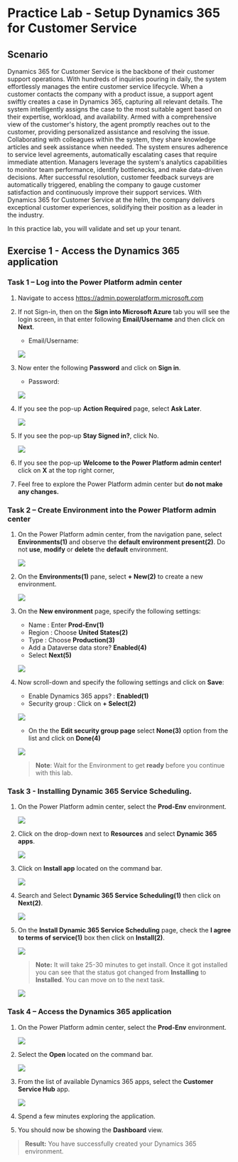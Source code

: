 # Practice Lab - Setup Dynamics 365 for Customer Service

## Scenario

Dynamics 365 for Customer Service is the backbone of their customer support operations. With hundreds of inquiries pouring in daily, the system effortlessly manages the entire customer service lifecycle. When a customer contacts the company with a product issue, a support agent swiftly creates a case in Dynamics 365, capturing all relevant details. The system intelligently assigns the case to the most suitable agent based on their expertise, workload, and availability. Armed with a comprehensive view of the customer's history, the agent promptly reaches out to the customer, providing personalized assistance and resolving the issue. Collaborating with colleagues within the system, they share knowledge articles and seek assistance when needed. The system ensures adherence to service level agreements, automatically escalating cases that require immediate attention. Managers leverage the system's analytics capabilities to monitor team performance, identify bottlenecks, and make data-driven decisions. After successful resolution, customer feedback surveys are automatically triggered, enabling the company to gauge customer satisfaction and continuously improve their support services. With Dynamics 365 for Customer Service at the helm, the company delivers exceptional customer experiences, solidifying their position as a leader in the industry.

In this practice lab, you will validate and set up your tenant.

## Exercise 1 - Access the Dynamics 365 application

### Task 1 – Log into the Power Platform admin center

1. Navigate to access <https://admin.powerplatform.microsoft.com> 

1. If not Sign-in, then on the **Sign into Microsoft Azure** tab you will see the login screen, in that enter following **Email/Username** and then click on **Next**. 
   * Email/Username: <inject key="AzureAdUserEmail"></inject>
   
    ![](https://github.com/CloudLabsAI-Azure/AIW-SAP-on-Azure/raw/main/media/M2-Ex1-portalsignin-1.png?raw=true)
    
1. Now enter the following **Password** and click on **Sign in**.
   * Password: <inject key="AzureAdUserPassword"></inject>

    ![](https://github.com/CloudLabsAI-Azure/AIW-SAP-on-Azure/blob/main/media/M2-Ex1-portalsignin-2.png?raw=true)

1. If you see the pop-up **Action Required** page, select **Ask Later**.

    ![](../images/asklater.png)

1. If you see the pop-up **Stay Signed in?**, click No.

    ![](../images/staysignedinNO.png)

1. If you see the pop-up  **Welcome to the Power Platform admin center!** click on **X** at the top right corner,
1. Feel free to explore the Power Platform admin center but **do not make any changes.**

### Task 2 – Create Environment into the Power Platform admin center

1. On the Power Platform admin center, from the navigation pane, select **Environments(1)** and observe the **default environment present(2)**. Do not **use**, **modify** or **delete** the **default** environment.

    ![](../images/environments.png)

1. On the **Environments(1)** pane, select **+ New(2)** to create a new  environment.

    ![](../images/newenv.png)

1. On the **New environment** page, specify the following settings:

  
   - Name : Enter **Prod-Env(1)**
   - Region : Choose **United States(2)**
   - Type : Choose **Production(3)**
   - Add a Dataverse data store? **Enabled(4)**
   - Select **Next(5)**
   
    ![](../images/newenvnext.png)
    
1. Now scroll-down and specify the following settings and click on **Save**:

   - Enable Dynamics 365 apps? : **Enabled(1)**
   - Security group : Click on **+ Select(2)**
   
    ![](../images/adddataverse.png)
   
   - On the the **Edit security group page** select **None(3)** option from the list and click on **Done(4)**

    ![](../images/nonesecuritygroup.png)
   
  
   
   >**Note**: Wait for the Environment to get **ready** before you continue with this lab.

   
   
### Task 3 - Installing Dynamic 365 Service Scheduling.

1. On the Power Platform admin center, select the **Prod-Env** environment.

   ![](../images/prodenv1.png)
    
1. Click on the drop-down next to **Resources** and select **Dynamic 365 apps**.

    ![](../images/dynamic365.png)
    
1. Click on **Install app** located on the command bar.

    ![](../images/installapp.png)
    
1. Search and Select **Dynamic 365 Service Scheduling(1)** then click on **Next(2)**.

    ![](../images/scheduleselect.png)
    
1. On the **Install Dynamic 365 Service Scheduling** page, check the **I agree to terms of service(1)** box then click on **Install(2)**.

    ![](../images/clickinstall.png)
  
     >**Note:** It will take 25-30 minutes to get install. Once it got installed you can see that the status got changed from **Installing** to **Installed**. You can move on to the next task.
 
      ![](../images/install.png)


### Task 4 – Access the Dynamics 365 application

1. On the Power Platform admin center, select the **Prod-Env** environment.

   ![](../images/prodenv1.png)
   
1. Select the **Open** located on the command bar.

   ![](../images/open.png)

1. From the list of available Dynamics 365 apps, select the **Customer Service Hub** app.

   ![](../images/service-hub-app.png)

1. Spend a few minutes exploring the application.

1. You should now be showing the **Dashboard** view.

> **Result:** You have successfully created your Dynamics 365 environment. 
